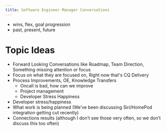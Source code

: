 ```yaml
---
title: Software Engineer Manager Conversations
---
```

- wins, flex, goal progression
- past, present, future

# Topic Ideas
- Forward Looking Conversations like Roadmap, Team Direction, Something missing attention or focus
- Focus on what they are focused on, Right now that's CQ Delivery
- Process Improvements, OE, Knowledge Transfers 
  - Oncall is bad, how can we improve
  - Project management
  - Developer Stress Happiness
- Developer stress/happiness
- What work is being planned (We’ve been discussing Siri/HomePod integration getting cut recently)
- Connections results (although I don’t see those very often, so we don’t discuss this too often)